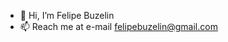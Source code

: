 - 👋 Hi, I’m Felipe Buzelin
- 📫 Reach me at e-mail felipebuzelin@gmail.com

<!---
fbuzelin/fbuzelin is a ✨ special ✨ repository because its `README.md` (this file) appears on your GitHub profile.
You can click the Preview link to take a look at your changes.
--->
